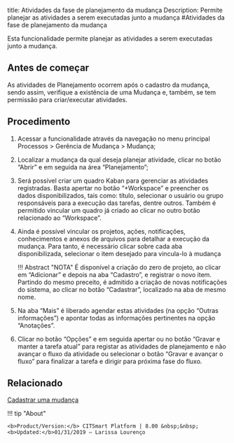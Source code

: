 title: Atividades da fase de planejamento da mudança
Description: Permite planejar as atividades a serem executadas junto a mudança 
#Atividades da fase de planejamento da mudança 

Esta funcionalidade permite planejar as atividades a serem executadas junto a mudança.

Antes de começar
----------------

As atividades de Planejamento ocorrem após o cadastro da mudança, sendo assim,
verifique a existência de uma Mudança e, também, se tem permissão para
criar/executar atividades.  

Procedimento 
-------------

1.  Acessar a funcionalidade através da navegação no menu principal Processos \>
    Gerência de Mudança \> Mudança;

2.  Localizar a mudança da qual deseja planejar atividade, clicar no botão
    “Abrir” e em seguida na área “Planejamento”;

3.  Será possível criar um quadro Kaban para gerenciar as atividades
    registradas. Basta apertar no botão “+Workspace” e preencher os dados
    disponibilizados, tais como: título, selecionar o usuário ou grupo
    responsáveis para a execução das tarefas, dentre outros. Também é permitido
    vincular um quadro já criado ao clicar no outro botão relacionado ao
    “Workspace”.

4.  Ainda é possível vincular os projetos, ações, notificações, conhecimentos e
    anexos de arquivos para detalhar a execução da mudança. Para tanto, é
    necessário clicar sobre cada aba disponibilizada, selecionar o item desejado
    para vincula-lo à mudança

    !!! Abstract "NOTA"
        É disponível a criação do zero de projeto, ao clicar em “Adicionar” e depois
        na aba “Cadastro”, e registrar o novo item. Partindo do mesmo preceito, é
        admitido a criação de novas notificações do sistema, ao clicar no botão
        “Cadastrar”, localizado na aba de mesmo nome.

5.  Na aba “Mais” é liberado agendar estas atividades (na opção “Outras
    informações”) e apontar todas as informações pertinentes na opção
    “Anotações”.

6.  Clicar no botão “Opções” e em seguida apertar ou no botão “Gravar e manter a
    tarefa atual” para registar as atividades de planejamento e não avançar o fluxo da atividade ou selecionar o
    botão “Gravar e avançar o fluxo” para finalizar a tarefa e dirigir para
    próxima fase do fluxo.

Relacionado 
------------

[Cadastrar uma mudança](/pt-br/citsmart-esp-8/processes/change/use/register-change.html)

!!! tip "About"

    <b>Product/Version:</b> CITSmart Platform | 8.00 &nbsp;&nbsp;
    <b>Updated:</b>01/31/2019 – Larissa Lourenço

